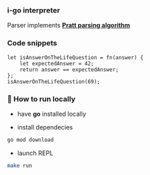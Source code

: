 ### i-go interpreter

Parser implements [**Pratt parsing algorithm**](https://journal.stuffwithstuff.com/2011/03/19/pratt-parsers-expression-parsing-made-easy/)

### Code snippets

```i
let isAnswerOnTheLifeQuestion = fn(answer) { 
    let expectedAnswer = 42;
    return answer == expectedAnswer;
};
isAnswerOnTheLifeQuestion(69);
```

### 🚀 How to run locally

- have **go** installed locally

- install dependecies

```bash
go mod download
```

- launch REPL

```bash
make run
```

